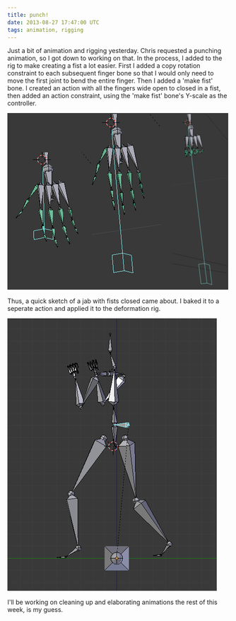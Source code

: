 ```yaml
---
title: punch!
date: 2013-08-27 17:47:00 UTC
tags: animation, rigging
---
```


Just a bit of animation and rigging yesterday. Chris requested a punching animation, so I got down to working on that. In the process, I added to the rig to make creating a fist a lot easier. First I added a copy rotation constraint to each subsequent finger bone so that I would only need to move the first joint to bend the entire finger. Then I added a 'make fist' bone. I created an action with all the fingers wide open to closed in a fist, then added an action constraint, using the 'make fist' bone's Y-scale as the controller.

![fist controller](/files/fist_controller.png)

Thus, a quick sketch of a jab with fists closed came about. I baked it to a seperate action and applied it to the deformation rig.

![jab rig](/files/punching_rig.png)

I'll be working on cleaning up and elaborating animations the rest of this week, is my guess.
